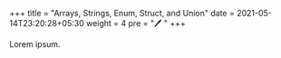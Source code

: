 +++
title = "Arrays, Strings, Enum, Struct, and Union"
date = 2021-05-14T23:20:28+05:30
weight = 4
pre = "🖊 "
+++


Lorem ipsum.